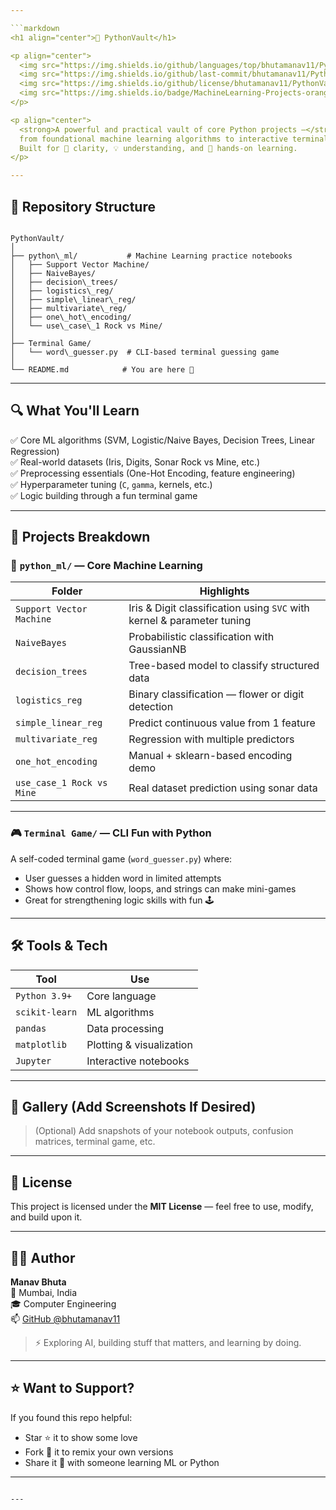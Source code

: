 ```yaml
---

```markdown
<h1 align="center">🔐 PythonVault</h1>

<p align="center">
  <img src="https://img.shields.io/github/languages/top/bhutamanav11/PythonVault?color=blue" />
  <img src="https://img.shields.io/github/last-commit/bhutamanav11/PythonVault?color=brightgreen" />
  <img src="https://img.shields.io/github/license/bhutamanav11/PythonVault?color=lightgrey" />
  <img src="https://img.shields.io/badge/MachineLearning-Projects-orange?logo=scikit-learn" />
</p>

<p align="center">
  <strong>A powerful and practical vault of core Python projects —</strong><br>
  from foundational machine learning algorithms to interactive terminal games.<br>
  Built for 🔎 clarity, 💡 understanding, and 🧠 hands-on learning.
</p>

---
```


## 📁 Repository Structure

```

PythonVault/
│
├── python\_ml/           # Machine Learning practice notebooks
│   ├── Support Vector Machine/
│   ├── NaiveBayes/
│   ├── decision\_trees/
│   ├── logistics\_reg/
│   ├── simple\_linear\_reg/
│   ├── multivariate\_reg/
│   ├── one\_hot\_encoding/
│   └── use\_case\_1 Rock vs Mine/
│
├── Terminal Game/
│   └── word\_guesser.py  # CLI-based terminal guessing game
│
└── README.md            # You are here 💬

```

---

## 🔍 What You'll Learn

✅ Core ML algorithms (SVM, Logistic/Naive Bayes, Decision Trees, Linear Regression)  
✅ Real-world datasets (Iris, Digits, Sonar Rock vs Mine, etc.)  
✅ Preprocessing essentials (One-Hot Encoding, feature engineering)  
✅ Hyperparameter tuning (`C`, `gamma`, kernels, etc.)  
✅ Logic building through a fun terminal game

---

## 🚀 Projects Breakdown

### 🧠 `python_ml/` — Core Machine Learning

| Folder | Highlights |
|--------|------------|
| `Support Vector Machine` | Iris & Digit classification using `SVC` with kernel & parameter tuning |
| `NaiveBayes` | Probabilistic classification with GaussianNB |
| `decision_trees` | Tree-based model to classify structured data |
| `logistics_reg` | Binary classification — flower or digit detection |
| `simple_linear_reg` | Predict continuous value from 1 feature |
| `multivariate_reg` | Regression with multiple predictors |
| `one_hot_encoding` | Manual + sklearn-based encoding demo |
| `use_case_1 Rock vs Mine` | Real dataset prediction using sonar data |

---

### 🎮 `Terminal Game/` — CLI Fun with Python

A self-coded terminal game (`word_guesser.py`) where:
- User guesses a hidden word in limited attempts
- Shows how control flow, loops, and strings can make mini-games
- Great for strengthening logic skills with fun 🕹️

---

## 🛠️ Tools & Tech

| Tool           | Use |
|----------------|-----|
| `Python 3.9+`  | Core language |
| `scikit-learn` | ML algorithms |
| `pandas`       | Data processing |
| `matplotlib`   | Plotting & visualization |
| `Jupyter`      | Interactive notebooks |

---

## 📸 Gallery (Add Screenshots If Desired)

> (Optional) Add snapshots of your notebook outputs, confusion matrices, terminal game, etc.

---

## 🧾 License

This project is licensed under the **MIT License** — feel free to use, modify, and build upon it.

---

## 👨‍💻 Author

**Manav Bhuta**  
📍 Mumbai, India  
🎓 Computer Engineering  
📫 [GitHub @bhutamanav11](https://github.com/bhutamanav11)

> ⚡ Exploring AI, building stuff that matters, and learning by doing.

---

## ⭐ Want to Support?

If you found this repo helpful:
- Star ⭐ it to show some love
- Fork 🍴 it to remix your own versions
- Share it 💬 with someone learning ML or Python

---

```

---
